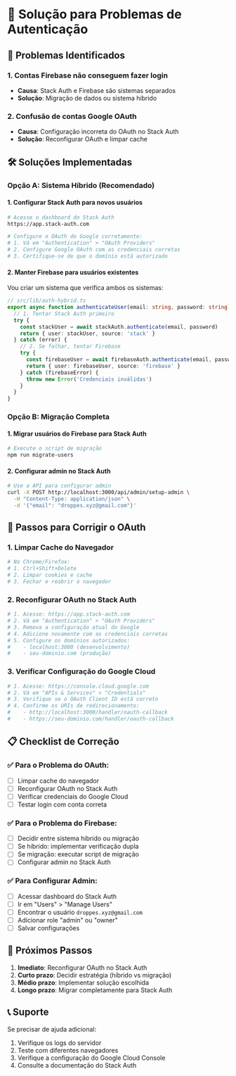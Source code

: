 # 🔧 Solução para Problemas de Autenticação

## 🚨 Problemas Identificados

### 1. **Contas Firebase não conseguem fazer login**
- **Causa**: Stack Auth e Firebase são sistemas separados
- **Solução**: Migração de dados ou sistema híbrido

### 2. **Confusão de contas Google OAuth**
- **Causa**: Configuração incorreta do OAuth no Stack Auth
- **Solução**: Reconfigurar OAuth e limpar cache

## 🛠️ Soluções Implementadas

### **Opção A: Sistema Híbrido (Recomendado)**

#### 1. **Configurar Stack Auth para novos usuários**
```bash
# Acesse o dashboard do Stack Auth
https://app.stack-auth.com

# Configure o OAuth do Google corretamente:
# 1. Vá em "Authentication" > "OAuth Providers"
# 2. Configure Google OAuth com as credenciais corretas
# 3. Certifique-se de que o domínio está autorizado
```

#### 2. **Manter Firebase para usuários existentes**
Vou criar um sistema que verifica ambos os sistemas:

```typescript
// src/lib/auth-hybrid.ts
export async function authenticateUser(email: string, password: string) {
  // 1. Tentar Stack Auth primeiro
  try {
    const stackUser = await stackAuth.authenticate(email, password)
    return { user: stackUser, source: 'stack' }
  } catch (error) {
    // 2. Se falhar, tentar Firebase
    try {
      const firebaseUser = await firebaseAuth.authenticate(email, password)
      return { user: firebaseUser, source: 'firebase' }
    } catch (firebaseError) {
      throw new Error('Credenciais inválidas')
    }
  }
}
```

### **Opção B: Migração Completa**

#### 1. **Migrar usuários do Firebase para Stack Auth**
```bash
# Execute o script de migração
npm run migrate-users
```

#### 2. **Configurar admin no Stack Auth**
```bash
# Use a API para configurar admin
curl -X POST http://localhost:3000/api/admin/setup-admin \
  -H "Content-Type: application/json" \
  -d '{"email": "droppes.xyz@gmail.com"}'
```

## 🔧 Passos para Corrigir o OAuth

### 1. **Limpar Cache do Navegador**
```bash
# No Chrome/Firefox:
# 1. Ctrl+Shift+Delete
# 2. Limpar cookies e cache
# 3. Fechar e reabrir o navegador
```

### 2. **Reconfigurar OAuth no Stack Auth**
```bash
# 1. Acesse: https://app.stack-auth.com
# 2. Vá em "Authentication" > "OAuth Providers"
# 3. Remova a configuração atual do Google
# 4. Adicione novamente com as credenciais corretas
# 5. Configure os domínios autorizados:
#    - localhost:3000 (desenvolvimento)
#    - seu-dominio.com (produção)
```

### 3. **Verificar Configuração do Google Cloud**
```bash
# 1. Acesse: https://console.cloud.google.com
# 2. Vá em "APIs & Services" > "Credentials"
# 3. Verifique se o OAuth Client ID está correto
# 4. Confirme os URIs de redirecionamento:
#    - http://localhost:3000/handler/oauth-callback
#    - https://seu-dominio.com/handler/oauth-callback
```

## 📋 Checklist de Correção

### ✅ **Para o Problema do OAuth:**
- [ ] Limpar cache do navegador
- [ ] Reconfigurar OAuth no Stack Auth
- [ ] Verificar credenciais do Google Cloud
- [ ] Testar login com conta correta

### ✅ **Para o Problema do Firebase:**
- [ ] Decidir entre sistema híbrido ou migração
- [ ] Se híbrido: implementar verificação dupla
- [ ] Se migração: executar script de migração
- [ ] Configurar admin no Stack Auth

### ✅ **Para Configurar Admin:**
- [ ] Acessar dashboard do Stack Auth
- [ ] Ir em "Users" > "Manage Users"
- [ ] Encontrar o usuário `droppes.xyz@gmail.com`
- [ ] Adicionar role "admin" ou "owner"
- [ ] Salvar configurações

## 🚀 Próximos Passos

1. **Imediato**: Reconfigurar OAuth no Stack Auth
2. **Curto prazo**: Decidir estratégia (híbrido vs migração)
3. **Médio prazo**: Implementar solução escolhida
4. **Longo prazo**: Migrar completamente para Stack Auth

## 📞 Suporte

Se precisar de ajuda adicional:
1. Verifique os logs do servidor
2. Teste com diferentes navegadores
3. Verifique a configuração do Google Cloud Console
4. Consulte a documentação do Stack Auth 
